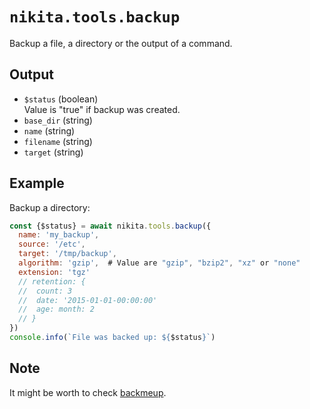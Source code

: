 
# `nikita.tools.backup`

Backup a file, a directory or the output of a command.

## Output

* `$status`  (boolean)   
  Value is "true" if backup was created.   
* `base_dir` (string)   
* `name` (string)   
* `filename` (string)   
* `target` (string)   

## Example

Backup a directory:

```js
const {$status} = await nikita.tools.backup({
  name: 'my_backup',
  source: '/etc',
  target: '/tmp/backup',
  algorithm: 'gzip',  # Value are "gzip", "bzip2", "xz" or "none"
  extension: 'tgz'
  // retention: {
  //  count: 3
  //  date: '2015-01-01-00:00:00'
  //  age: month: 2
  // }
})
console.info(`File was backed up: ${$status}`)
```

## Note

It might be worth to check [backmeup](https://github.com/adaltas/node-backmeup).
